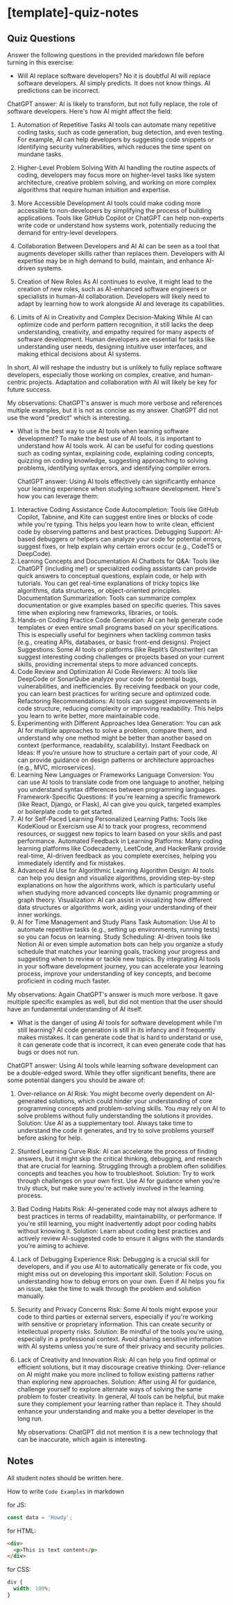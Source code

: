 # [template]-quiz-notes

## Quiz Questions

Answer the following questions in the provided markdown file before turning in this exercise:

- Will AI replace software developers?
  No it is doubtful AI will replace software developers. AI simply predicts. It does not know things. AI predictions can be incorrect.

ChatGPT answer:
AI is likely to transform, but not fully replace, the role of software developers. Here's how AI might affect the field:

1. Automation of Repetitive Tasks
   AI tools can automate many repetitive coding tasks, such as code generation, bug detection, and even testing. For example, AI can help developers by suggesting code snippets or identifying security vulnerabilities, which reduces the time spent on mundane tasks.

2. Higher-Level Problem Solving
   With AI handling the routine aspects of coding, developers may focus more on higher-level tasks like system architecture, creative problem solving, and working on more complex algorithms that require human intuition and expertise.

3. More Accessible Development
   AI tools could make coding more accessible to non-developers by simplifying the process of building applications. Tools like GitHub Copilot or ChatGPT can help non-experts write code or understand how systems work, potentially reducing the demand for entry-level developers.

4. Collaboration Between Developers and AI
   AI can be seen as a tool that augments developer skills rather than replaces them. Developers with AI expertise may be in high demand to build, maintain, and enhance AI-driven systems.

5. Creation of New Roles
   As AI continues to evolve, it might lead to the creation of new roles, such as AI-enhanced software engineers or specialists in human-AI collaboration. Developers will likely need to adapt by learning how to work alongside AI and leverage its capabilities.

6. Limits of AI in Creativity and Complex Decision-Making
   While AI can optimize code and perform pattern recognition, it still lacks the deep understanding, creativity, and empathy required for many aspects of software development. Human developers are essential for tasks like understanding user needs, designing intuitive user interfaces, and making ethical decisions about AI systems.

In short, AI will reshape the industry but is unlikely to fully replace software developers, especially those working on complex, creative, and human-centric projects. Adaptation and collaboration with AI will likely be key for future success.

My observations: ChatGPT's answer is much more verbose and references multiple examples, but it is not as concise as my answer. ChatGPT did not use the word "predict" which is interesting.

- What is the best way to use AI tools when learning software development?
  To make the best use of AI tools, it is important to understand how AI tools work. AI can be useful for coding questions such as coding syntax, explaining code, explaining coding concepts, quizzing on coding knowledge, suggesting approaching to solving problems, identifying syntax errors, and identifying compiler errors.

  ChatGPT answer:
  Using AI tools effectively can significantly enhance your learning experience when studying software development. Here's how you can leverage them:

1. Interactive Coding Assistance
   Code Autocompletion: Tools like GitHub Copilot, Tabnine, and Kite can suggest entire lines or blocks of code while you're typing. This helps you learn how to write clean, efficient code by observing patterns and best practices.
   Debugging Support: AI-based debuggers or helpers can analyze your code for potential errors, suggest fixes, or help explain why certain errors occur (e.g., CodeT5 or DeepCode).
2. Learning Concepts and Documentation
   AI Chatbots for Q&A: Tools like ChatGPT (including me!) or specialized coding assistants can provide quick answers to conceptual questions, explain code, or help with tutorials. You can get real-time explanations of tricky topics like algorithms, data structures, or object-oriented principles.
   Documentation Summarization: Tools can summarize complex documentation or give examples based on specific queries. This saves time when exploring new frameworks, libraries, or tools.
3. Hands-on Coding Practice
   Code Generation: AI can help generate code templates or even entire small programs based on your specifications. This is especially useful for beginners when tackling common tasks (e.g., creating APIs, databases, or basic front-end designs).
   Project Suggestions: Some AI tools or platforms (like Replit’s Ghostwriter) can suggest interesting coding challenges or projects based on your current skills, providing incremental steps to more advanced concepts.
4. Code Review and Optimization
   AI Code Reviewers: AI tools like DeepCode or SonarQube analyze your code for potential bugs, vulnerabilities, and inefficiencies. By receiving feedback on your code, you can learn best practices for writing secure and optimized code.
   Refactoring Recommendations: AI tools can suggest improvements in code structure, reducing complexity or improving readability. This helps you learn to write better, more maintainable code.
5. Experimenting with Different Approaches
   Idea Generation: You can ask AI for multiple approaches to solve a problem, compare them, and understand why one method might be better than another based on context (performance, readability, scalability).
   Instant Feedback on Ideas: If you’re unsure how to structure a certain part of your code, AI can provide guidance on design patterns or architecture approaches (e.g., MVC, microservices).
6. Learning New Languages or Frameworks
   Language Conversion: You can use AI tools to translate code from one language to another, helping you understand syntax differences between programming languages.
   Framework-Specific Questions: If you're learning a specific framework (like React, Django, or Flask), AI can give you quick, targeted examples or boilerplate code to get started.
7. AI for Self-Paced Learning
   Personalized Learning Paths: Tools like KodeKloud or Exercism use AI to track your progress, recommend resources, or suggest new topics to learn based on your skills and past performance.
   Automated Feedback in Learning Platforms: Many coding learning platforms like Codecademy, LeetCode, and HackerRank provide real-time, AI-driven feedback as you complete exercises, helping you immediately identify and fix mistakes.
8. Advanced AI Use for Algorithmic Learning
   Algorithm Design: AI tools can help you design and visualize algorithms, providing step-by-step explanations on how the algorithms work, which is particularly useful when studying more advanced concepts like dynamic programming or graph theory.
   Visualization: AI can assist in visualizing how different data structures or algorithms work, aiding your understanding of their inner workings.
9. AI for Time Management and Study Plans
   Task Automation: Use AI to automate repetitive tasks (e.g., setting up environments, running tests) so you can focus on learning.
   Study Scheduling: AI-driven tools like Notion AI or even simple automation bots can help you organize a study schedule that matches your learning goals, tracking your progress and suggesting when to review or tackle new topics.
   By integrating AI tools in your software development journey, you can accelerate your learning process, improve your understanding of key concepts, and become proficient in coding much faster.

My observations: Again ChatGPT's answer is much more verbose. It gave multiple specific examples as well, but did not mention that the user should have an fundamental understanding of AI itself.

- What is the danger of using AI tools for software development while I'm still learning?
  AI code generation is still in its infancy and it frequently makes mistakes. It can generate code that is hard to understand or use, it can generate code that is incorrect, it can even generate code that has bugs or does not run.

ChatGPT answer:
Using AI tools while learning software development can be a double-edged sword. While they offer significant benefits, there are some potential dangers you should be aware of:

1. Over-reliance on AI
   Risk: You might become overly dependent on AI-generated solutions, which could hinder your understanding of core programming concepts and problem-solving skills. You may rely on AI to solve problems without fully understanding the solutions it provides.
   Solution: Use AI as a supplementary tool. Always take time to understand the code it generates, and try to solve problems yourself before asking for help.
2. Stunted Learning Curve
   Risk: AI can accelerate the process of finding answers, but it might skip the critical thinking, debugging, and research that are crucial for learning. Struggling through a problem often solidifies concepts and teaches you how to troubleshoot.
   Solution: Try to work through challenges on your own first. Use AI for guidance when you're truly stuck, but make sure you're actively involved in the learning process.
3. Bad Coding Habits
   Risk: AI-generated code may not always adhere to best practices in terms of readability, maintainability, or performance. If you're still learning, you might inadvertently adopt poor coding habits without knowing it.
   Solution: Learn about coding best practices and actively review AI-suggested code to ensure it aligns with the standards you're aiming to achieve.
4. Lack of Debugging Experience
   Risk: Debugging is a crucial skill for developers, and if you use AI to automatically generate or fix code, you might miss out on developing this important skill.
   Solution: Focus on understanding how to debug errors on your own. Even if AI helps you fix an issue, take the time to walk through the problem and solution manually.
5. Security and Privacy Concerns
   Risk: Some AI tools might expose your code to third parties or external servers, especially if you're working with sensitive or proprietary information. This can create security or intellectual property risks.
   Solution: Be mindful of the tools you're using, especially in a professional context. Avoid sharing sensitive information with AI systems unless you're sure of their privacy and security policies.
6. Lack of Creativity and Innovation
   Risk: AI can help you find optimal or efficient solutions, but it may discourage creative thinking. Over-reliance on AI might make you more inclined to follow existing patterns rather than exploring new approaches.
   Solution: After using AI for guidance, challenge yourself to explore alternate ways of solving the same problem to foster creativity.
   In general, AI tools can be helpful, but make sure they complement your learning rather than replace it. They should enhance your understanding and make you a better developer in the long run.

   My observations: ChatGPT did not mention it is a new technology that can be inaccurate, which again is interesting.

## Notes

All student notes should be written here.

How to write `Code Examples` in markdown

for JS:

```js
const data = 'Howdy';
```

for HTML:

```html
<div>
  <p>This is text content</p>
</div>
```

for CSS:

```css
div {
  width: 100%;
}
```
